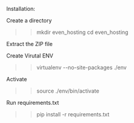 Installation:

Create a directory

>> mkdir even_hosting
>> cd even_hosting 

Extract the ZIP file

Create Virutal ENV
>> virtualenv --no-site-packages ./env

Activate
>> source ./env/bin/activate

Run requirements.txt
>> pip install -r requirements.txt

